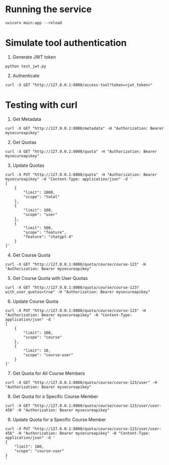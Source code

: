 # Running the service

```uvicorn main:app --reload```

# Simulate tool authentication

1. Generate JWT token

```python test_jwt.py```

2. Authenticate

```curl -X GET "http://127.0.0.1:8000/access-tool?token=<jwt_token>"```

# Testing with curl
1. Get Metadata

```curl -X GET "http://127.0.0.1:8000/metadata" -H "Authorization: Bearer mysecureapikey"```

2. Get Quotas

```curl -X GET "http://127.0.0.1:8000/quota" -H "Authorization: Bearer mysecureapikey"```

3. Update Quotas

```
curl -X PUT "http://127.0.0.1:8000/quota" -H "Authorization: Bearer mysecureapikey" -H "Content-Type: application/json" -d '
[
    {
        "limit": 1000,
        "scope": "total"
    },
    {
        "limit": 100,
        "scope": "user"
    },
    {
        "limit": 500,
        "scope": "feature",
        "feature": "chatgpt-4"
    }
]'
```

4. Get Course Quota

```curl -X GET "http://127.0.0.1:8000/quota/course/course-123" -H "Authorization: Bearer mysecureapikey"```

5. Get Course Quota with User Quotas

```curl -X GET "http://127.0.0.1:8000/quota/course/course-123?with_user_quotas=true" -H "Authorization: Bearer mysecureapikey"```

6. Update Course Quota

```
curl -X PUT "http://127.0.0.1:8000/quota/course/course-123" -H "Authorization: Bearer mysecureapikey" -H "Content-Type: application/json" -d '
[
    {
        "limit": 100,
        "scope": "course"
    },
    {
        "limit": 10,
        "scope": "course-user"
    }
]'
```

7. Get Quota for All Course Members

```curl -X GET "http://127.0.0.1:8000/quota/course/course-123/user" -H "Authorization: Bearer mysecureapikey"```

8. Get Quota for a Specific Course Member

```curl -X GET "http://127.0.0.1:8000/quota/course/course-123/user/user-456" -H "Authorization: Bearer mysecureapikey"```

9. Update Quota for a Specific Course Member

```
curl -X PUT "http://127.0.0.1:8000/quota/course/course-123/user/user-456" -H "Authorization: Bearer mysecureapikey" -H "Content-Type: application/json" -d '
{
    "limit": 100,
    "scope": "course-user"
}
'
```
